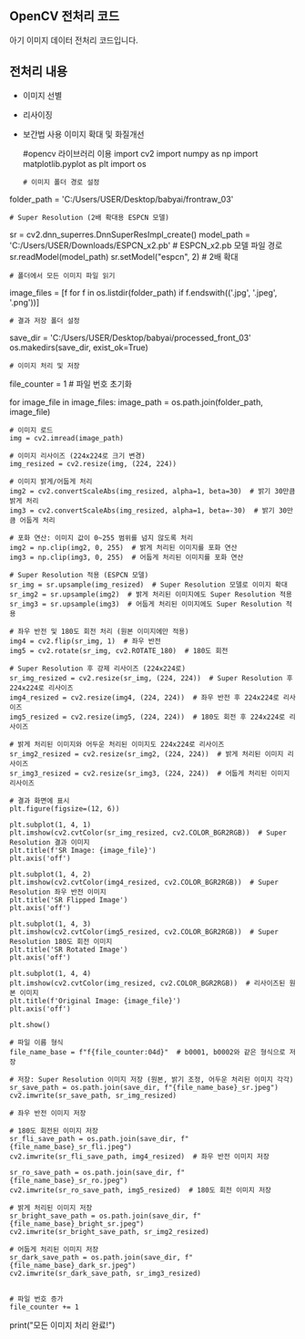 ## OpenCV 전처리 코드

아기 이미지 데이터 전처리 코드입니다.

## 전처리 내용

- 이미지 선별
- 리사이징
- 보간법 사용 이미지 확대 및 화질개선
  
   #opencv 라이브러리 이용
import cv2
import numpy as np
import matplotlib.pyplot as plt
import os

      # 이미지 폴더 경로 설정
folder_path = 'C:/Users/USER/Desktop/babyai/frontraw_03'  

    # Super Resolution (2배 확대용 ESPCN 모델)
sr = cv2.dnn_superres.DnnSuperResImpl_create()
model_path = 'C:/Users/USER/Downloads/ESPCN_x2.pb'  # ESPCN_x2.pb 모델 파일 경로
sr.readModel(model_path)
sr.setModel("espcn", 2)  # 2배 확대

    # 폴더에서 모든 이미지 파일 읽기
image_files = [f for f in os.listdir(folder_path) if f.endswith(('.jpg', '.jpeg', '.png'))]

    # 결과 저장 폴더 설정
save_dir = 'C:/Users/USER/Desktop/babyai/processed_front_03'
os.makedirs(save_dir, exist_ok=True)

    # 이미지 처리 및 저장
file_counter = 1  # 파일 번호 초기화

for image_file in image_files:
    image_path = os.path.join(folder_path, image_file)
    
    # 이미지 로드
    img = cv2.imread(image_path)

    # 이미지 리사이즈 (224x224로 크기 변경)
    img_resized = cv2.resize(img, (224, 224))
    
    # 이미지 밝게/어둡게 처리
    img2 = cv2.convertScaleAbs(img_resized, alpha=1, beta=30)  # 밝기 30만큼 밝게 처리
    img3 = cv2.convertScaleAbs(img_resized, alpha=1, beta=-30)  # 밝기 30만큼 어둡게 처리

    # 포화 연산: 이미지 값이 0~255 범위를 넘지 않도록 처리
    img2 = np.clip(img2, 0, 255)  # 밝게 처리된 이미지를 포화 연산
    img3 = np.clip(img3, 0, 255)  # 어둡게 처리된 이미지를 포화 연산

    # Super Resolution 적용 (ESPCN 모델)
    sr_img = sr.upsample(img_resized)  # Super Resolution 모델로 이미지 확대
    sr_img2 = sr.upsample(img2)  # 밝게 처리된 이미지에도 Super Resolution 적용
    sr_img3 = sr.upsample(img3)  # 어둡게 처리된 이미지에도 Super Resolution 적용

    # 좌우 반전 및 180도 회전 처리 (원본 이미지에만 적용)
    img4 = cv2.flip(sr_img, 1)  # 좌우 반전
    img5 = cv2.rotate(sr_img, cv2.ROTATE_180)  # 180도 회전

    # Super Resolution 후 강제 리사이즈 (224x224로)
    sr_img_resized = cv2.resize(sr_img, (224, 224))  # Super Resolution 후 224x224로 리사이즈
    img4_resized = cv2.resize(img4, (224, 224))  # 좌우 반전 후 224x224로 리사이즈
    img5_resized = cv2.resize(img5, (224, 224))  # 180도 회전 후 224x224로 리사이즈

    # 밝게 처리된 이미지와 어두운 처리된 이미지도 224x224로 리사이즈
    sr_img2_resized = cv2.resize(sr_img2, (224, 224))  # 밝게 처리된 이미지 리사이즈
    sr_img3_resized = cv2.resize(sr_img3, (224, 224))  # 어둡게 처리된 이미지 리사이즈

    # 결과 화면에 표시
    plt.figure(figsize=(12, 6))

    plt.subplot(1, 4, 1)
    plt.imshow(cv2.cvtColor(sr_img_resized, cv2.COLOR_BGR2RGB))  # Super Resolution 결과 이미지
    plt.title(f'SR Image: {image_file}')
    plt.axis('off')

    plt.subplot(1, 4, 2)
    plt.imshow(cv2.cvtColor(img4_resized, cv2.COLOR_BGR2RGB))  # Super Resolution 좌우 반전 이미지
    plt.title('SR Flipped Image')
    plt.axis('off')

    plt.subplot(1, 4, 3)
    plt.imshow(cv2.cvtColor(img5_resized, cv2.COLOR_BGR2RGB))  # Super Resolution 180도 회전 이미지
    plt.title('SR Rotated Image')
    plt.axis('off')

    plt.subplot(1, 4, 4)
    plt.imshow(cv2.cvtColor(img_resized, cv2.COLOR_BGR2RGB))  # 리사이즈된 원본 이미지
    plt.title(f'Original Image: {image_file}')
    plt.axis('off')

    plt.show()

    # 파일 이름 형식
    file_name_base = f"f{file_counter:04d}"  # b0001, b0002와 같은 형식으로 저장

    # 저장: Super Resolution 이미지 저장 (원본, 밝기 조정, 어두운 처리된 이미지 각각)
    sr_save_path = os.path.join(save_dir, f"{file_name_base}_sr.jpeg")
    cv2.imwrite(sr_save_path, sr_img_resized)

    # 좌우 반전 이미지 저장
    
    # 180도 회전된 이미지 저장
    sr_fli_save_path = os.path.join(save_dir, f"{file_name_base}_sr_fli.jpeg")
    cv2.imwrite(sr_fli_save_path, img4_resized)  # 좌우 반전 이미지 저장

    sr_ro_save_path = os.path.join(save_dir, f"{file_name_base}_sr_ro.jpeg")
    cv2.imwrite(sr_ro_save_path, img5_resized)  # 180도 회전 이미지 저장

    # 밝게 처리된 이미지 저장
    sr_bright_save_path = os.path.join(save_dir, f"{file_name_base}_bright_sr.jpeg")
    cv2.imwrite(sr_bright_save_path, sr_img2_resized)

    # 어둡게 처리된 이미지 저장
    sr_dark_save_path = os.path.join(save_dir, f"{file_name_base}_dark_sr.jpeg")
    cv2.imwrite(sr_dark_save_path, sr_img3_resized)


    # 파일 번호 증가
    file_counter += 1

print("모든 이미지 처리 완료!")
